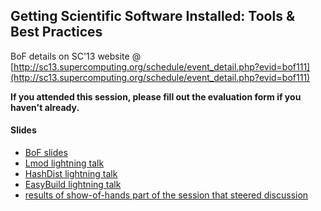 ## Getting Scientific Software Installed: Tools & Best Practices

BoF details on SC'13 website @ [http://sc13.supercomputing.org/schedule/event_detail.php?evid=bof111](http://sc13.supercomputing.org/schedule/event_detail.php?evid=bof111)

**If you attended this session, please fill out the evaluation form if you haven't already.**

#### Slides

 * [BoF slides](http://hpcugent.github.io/easybuild/files/SC13_BoF_Getting_Scientific_Software_Installed.pdf)
 * [Lmod lightning talk](http://hpcugent.github.io/easybuild/files/SC13_BoF_Lmod.pdf)
 * [HashDist lightning talk](http://hpcugent.github.io/easybuild/files/SC13_BoF_HashDist.pdf)
 * [EasyBuild lightning talk](http://hpcugent.github.io/easybuild/files/SC13_BoF_EasyBuild.pdf)
 * [results of show-of-hands part of the session that steered discussion](http://hpcugent.github.io/easybuild/files/SC13_BoF_show-of-hands-results.pdf)